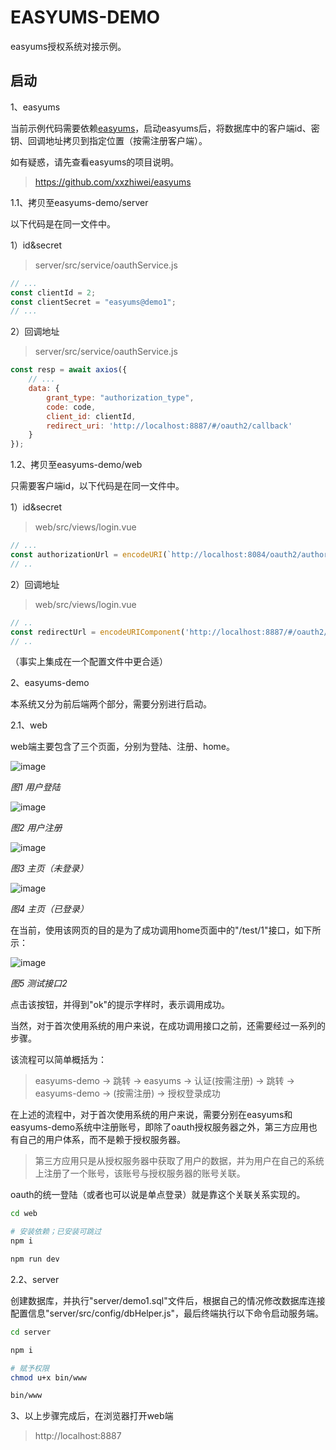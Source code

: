 # EASYUMS-DEMO

easyums授权系统对接示例。

## 启动

1、easyums

当前示例代码需要依赖[easyums](https://github.com/xxzhiwei/easyums)，启动easyums后，将数据库中的客户端id、密钥、回调地址拷贝到指定位置（按需注册客户端）。

如有疑惑，请先查看easyums的项目说明。

> https://github.com/xxzhiwei/easyums

1.1、拷贝至easyums-demo/server

以下代码是在同一文件中。

1）id&secret

> server/src/service/oauthService.js

```js
// ...
const clientId = 2;
const clientSecret = "easyums@demo1";
// ...
```

2）回调地址

> server/src/service/oauthService.js

```js
const resp = await axios({
    // ...
    data: {
        grant_type: "authorization_type",
        code: code,
        client_id: clientId,
        redirect_uri: 'http://localhost:8887/#/oauth2/callback'
    }
});
```

1.2、拷贝至easyums-demo/web

只需要客户端id，以下代码是在同一文件中。

1）id&secret

> web/src/views/login.vue

```js
// ...
const authorizationUrl = encodeURI(`http://localhost:8084/oauth2/authorize?redirect_uri=${redirectUrl}&client_id=2&response_type=code&state=1&scope=openid profile email`);
// ..
```

2）回调地址

> web/src/views/login.vue

```js
// ..
const redirectUrl = encodeURIComponent('http://localhost:8887/#/oauth2/callback');
// ..
```

（事实上集成在一个配置文件中更合适）

2、easyums-demo

本系统又分为前后端两个部分，需要分别进行启动。

2.1、web

web端主要包含了三个页面，分别为登陆、注册、home。

![image](./894dfd4a7de484b1f51b0cd15f734ad5.png)

*图1 用户登陆*

![image](./08e430d00c2e483ea423d33e4476c775.png)

*图2 用户注册*

![image](./6d206c65fd6d3305eadd8f3f7258fe6b.png)

*图3 主页（未登录）*

![image](./1554c1b7f2d6477a732700792ee5d1ba.png)

*图4 主页（已登录）*

在当前，使用该网页的目的是为了成功调用home页面中的"/test/1"接口，如下所示：

![image](./FEDB704856786CDDC698A9D8AE8004B9.png)

*图5 测试接口2*

点击该按钮，并得到"ok"的提示字样时，表示调用成功。

当然，对于首次使用系统的用户来说，在成功调用接口之前，还需要经过一系列的步骤。

该流程可以简单概括为：

> easyums-demo -> 跳转 -> easyums -> 认证(按需注册) -> 跳转 -> easyums-demo -> (按需注册) -> 授权登录成功

在上述的流程中，对于首次使用系统的用户来说，需要分别在easyums和easyums-demo系统中注册账号，即除了oauth授权服务器之外，第三方应用也有自己的用户体系，而不是赖于授权服务器。

> 第三方应用只是从授权服务器中获取了用户的数据，并为用户在自己的系统上注册了一个账号，该账号与授权服务器的账号关联。

oauth的统一登陆（或者也可以说是单点登录）就是靠这个关联关系实现的。

```bash
cd web

# 安装依赖；已安装可跳过
npm i

npm run dev
```

2.2、server

创建数据库，并执行"server/demo1.sql"文件后，根据自己的情况修改数据库连接配置信息"server/src/config/dbHelper.js"，最后终端执行以下命令启动服务端。

```bash
cd server

npm i

# 赋予权限
chmod u+x bin/www

bin/www
```

3、以上步骤完成后，在浏览器打开web端

> http://localhost:8887